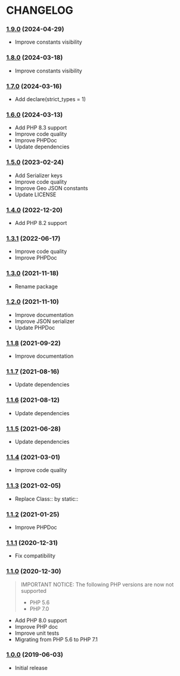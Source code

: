 CHANGELOG
=========

### [1.9.0](https://github.com/webeweb/geo-json-library/tree/v1.9.0) (2024-04-29)

- Improve constants visibility

### [1.8.0](https://github.com/webeweb/geo-json-library/tree/v1.8.0) (2024-03-18)

- Improve constants visibility

### [1.7.0](https://github.com/webeweb/geo-json-library/tree/v1.7.0) (2024-03-16)

- Add declare(strict_types = 1)

### [1.6.0](https://github.com/webeweb/geo-json-library/tree/v1.6.0) (2024-03-13)

- Add PHP 8.3 support
- Improve code quality
- Improve PHPDoc
- Update dependencies

### [1.5.0](https://github.com/webeweb/geo-json-library/tree/v1.5.0) (2023-02-24)

- Add Serializer keys
- Improve code quality
- Improve Geo JSON constants
- Update LICENSE

### [1.4.0](https://github.com/webeweb/geo-json-library/tree/v1.4.0) (2022-12-20)

- Add PHP 8.2 support

### [1.3.1](https://github.com/webeweb/geo-json-library/tree/v1.3.1) (2022-06-17)

- Improve code quality
- Improve PHPDoc

### [1.3.0](https://github.com/webeweb/geo-json-library/tree/v1.3.0) (2021-11-18)

- Rename package

### [1.2.0](https://github.com/webeweb/geo-json-library/tree/v1.2.0) (2021-11-10)

- Improve documentation
- Improve JSON serializer
- Update PHPDoc

### [1.1.8](https://github.com/webeweb/geo-json-library/tree/v1.1.8) (2021-09-22)

- Improve documentation

### [1.1.7](https://github.com/webeweb/geo-json-library/tree/v1.1.7) (2021-08-16)

- Update dependencies

### [1.1.6](https://github.com/webeweb/geo-json-library/tree/v1.1.6) (2021-08-12)

- Update dependencies

### [1.1.5](https://github.com/webeweb/geo-json-library/tree/v1.1.5) (2021-06-28)

- Update dependencies

### [1.1.4](https://github.com/webeweb/geo-json-library/tree/v1.1.4) (2021-03-01)

- Improve code quality

### [1.1.3](https://github.com/webeweb/geo-json-library/tree/v1.1.3) (2021-02-05)

- Replace Class:: by static::

### [1.1.2](https://github.com/webeweb/geo-json-library/tree/v1.1.2) (2021-01-25)

- Improve PHPDoc

### [1.1.1](https://github.com/webeweb/geo-json-library/tree/v1.1.1) (2020-12-31)

- Fix compatibility

### [1.1.0](https://github.com/webeweb/geo-json-library/tree/v1.1.0) (2020-12-30)

> IMPORTANT NOTICE: The following PHP versions are now not supported
> - PHP 5.6
> - PHP 7.0

- Add PHP 8.0 support
- Improve PHP doc
- Improve unit tests
- Migrating from PHP 5.6 to PHP 7.1

### [1.0.0](https://github.com/webeweb/geo-json-library/tree/v1.0.0) (2019-06-03)

- Initial release
